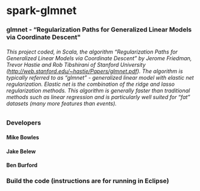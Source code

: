 # spark-glmnet

### glmnet -  “Regularization Paths for Generalized Linear Models via Coordinate Descent"

###### This project coded, in Scala, the algorithm  “Regularization Paths for Generalized Linear Models via Coordinate Descent” by Jerome Friedman, Trevor Hastie and Rob Tibshirani of Stanford University (http://web.stanford.edu/~hastie/Papers/glmnet.pdf).  The algorithm is typically referred to as “glmnet” - generalized linear model with elastic net regularization.  Elastic net is the combination of the ridge and lasso regularization methods.  This algorithm is generally faster than traditional methods such as linear regression and is particularly well suited for “fat” datasets (many more features than events).

### Developers
####    Mike Bowles
####    Jake Belew
####    Ben Burford

### Build the code (instructions are for running in Eclipse)
